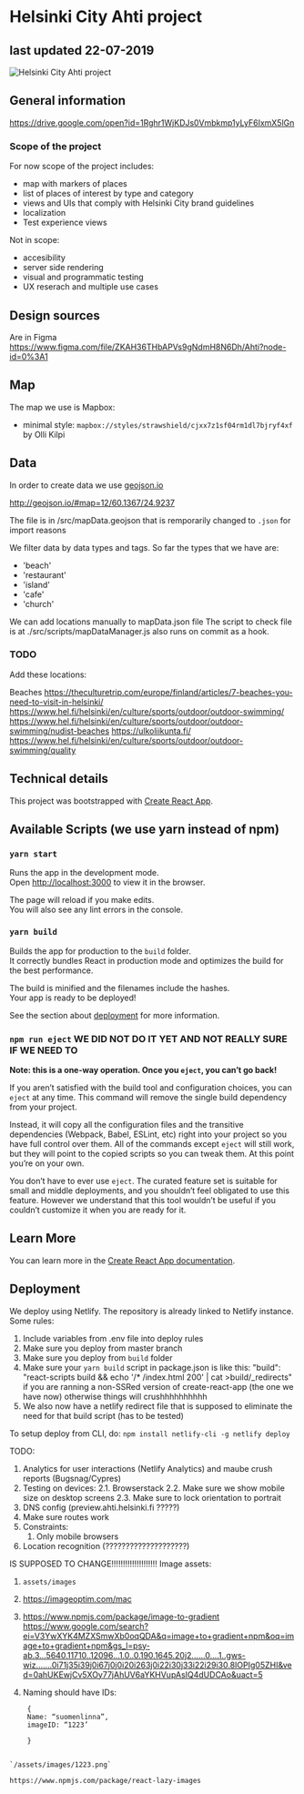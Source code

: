 # Helsinki City Ahti project

## last updated 22-07-2019

![Helsinki City Ahti project](Mockup-1.png)

## General information

https://drive.google.com/open?id=1Rghr1WjKDJs0Vmbkmp1yLyF6IxmX5lGn

### Scope of the project

For now scope of the project includes:

- map with markers of places
- list of places of interest by type and category
- views and UIs that comply with Helsinki City brand guidelines
- localization
- Test experience views

Not in scope:

- accesibility
- server side rendering
- visual and programmatic testing
- UX reserach and multiple use cases

## Design sources

Are in Figma https://www.figma.com/file/ZKAH36THbAPVs9gNdmH8N6Dh/Ahti?node-id=0%3A1

## Map

The map we use is Mapbox:

- minimal style: `mapbox://styles/strawshield/cjxx7z1sf04rm1dl7bjryf4xf` by Olli Kilpi

## Data

In order to create data we use [geojson.io](geojson.io)

http://geojson.io/#map=12/60.1367/24.9237

The file is in /src/mapData.geojson that is remporarily changed to `.json` for import reasons

We filter data by data types and tags. So far the types that we have are:

- 'beach'
- 'restaurant'
- 'island'
- 'cafe'
- 'church'

We can add locations manually to mapData.json file
The script to check file is at ./src/scripts/mapDataManager.js
also runs on commit as a hook.

### TODO

Add these locations:

Beaches
https://theculturetrip.com/europe/finland/articles/7-beaches-you-need-to-visit-in-helsinki/
https://www.hel.fi/helsinki/en/culture/sports/outdoor/outdoor-swimming/
https://www.hel.fi/helsinki/en/culture/sports/outdoor/outdoor-swimming/nudist-beaches
https://ulkoliikunta.fi/
https://www.hel.fi/helsinki/en/culture/sports/outdoor/outdoor-swimming/quality

## Technical details

This project was bootstrapped with [Create React App](https://github.com/facebook/create-react-app).

## Available Scripts (we use yarn instead of npm)

### `yarn start`

Runs the app in the development mode.<br>
Open [http://localhost:3000](http://localhost:3000) to view it in the browser.

The page will reload if you make edits.<br>
You will also see any lint errors in the console.

### `yarn build`

Builds the app for production to the `build` folder.<br>
It correctly bundles React in production mode and optimizes the build for the best performance.

The build is minified and the filenames include the hashes.<br>
Your app is ready to be deployed!

See the section about [deployment](https://facebook.github.io/create-react-app/docs/deployment) for more information.

### `npm run eject` WE DID NOT DO IT YET AND NOT REALLY SURE IF WE NEED TO

**Note: this is a one-way operation. Once you `eject`, you can’t go back!**

If you aren’t satisfied with the build tool and configuration choices, you can `eject` at any time. This command will remove the single build dependency from your project.

Instead, it will copy all the configuration files and the transitive dependencies (Webpack, Babel, ESLint, etc) right into your project so you have full control over them. All of the commands except `eject` will still work, but they will point to the copied scripts so you can tweak them. At this point you’re on your own.

You don’t have to ever use `eject`. The curated feature set is suitable for small and middle deployments, and you shouldn’t feel obligated to use this feature. However we understand that this tool wouldn’t be useful if you couldn’t customize it when you are ready for it.

## Learn More

You can learn more in the [Create React App documentation](https://facebook.github.io/create-react-app/docs/getting-started).

## Deployment

We deploy using Netlify. The repository is already linked to Netlify instance.
Some rules:

1. Include variables from .env file into deploy rules
2. Make sure you deploy from master branch
3. Make sure you deploy from `build` folder
4. Make sure your `yarn build` script in package.json is like this: "build": "react-scripts build && echo '/\* /index.html 200' | cat >build/\_redirects" if you are ranning a non-SSRed version of create-react-app (the one we have now) otherwise things will crushhhhhhhhhh
5. We also now have a netlify redirect file that is supposed to eliminate the need for that build script (has to be tested)

To setup deploy from CLI, do:
`npm install netlify-cli -g netlify deploy`

TODO:

1. Analytics for user interactions (Netlify Analytics) and maube crush reports (Bugsnag/Cypres)
2. Testing on devices:
   2.1. Browserstack
   2.2. Make sure we show mobile size on desktop screens
   2.3. Make sure to lock orientation to portrait
3. DNS config (preview.ahti.helsinki.fi ?????)
4. Make sure routes work
5. Constraints:
   1. Only mobile browsers
6. Location recognition (????????????????????)

IS SUPPOSED TO CHANGE!!!!!!!!!!!!!!!!!!!!
Image assets:

1. `assets/images`
2. https://imageoptim.com/mac
3. https://www.npmjs.com/package/image-to-gradient
   https://www.google.com/search?ei=V3YwXYK4MZXSmwXb0oqQDA&q=image+to+gradient+npm&oq=image+to+gradient+npm&gs_l=psy-ab.3...5640.11710..12096...1.0..0.190.1645.20j2......0....1..gws-wiz.......0i71j35i39j0i67j0j0i20i263j0i22i30j33i22i29i30.8IOPIg05ZHI&ved=0ahUKEwjCv5XOy77jAhUV6aYKHVupAsIQ4dUDCAo&uact=5
4. Naming should have IDs:

   ```
    {
    Name: “suomenlinna”,
    imageID: “1223’

    }
   ```

```

`/assets/images/1223.png`

https://www.npmjs.com/package/react-lazy-images
```
